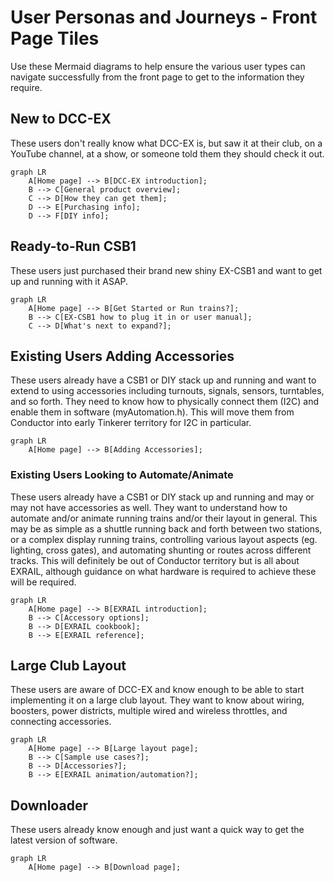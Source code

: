# User Personas and Journeys - Front Page Tiles

Use these Mermaid diagrams to help ensure the various user types can navigate successfully from the front page to get to the information they require.

## New to DCC-EX

These users don't really know what DCC-EX is, but saw it at their club, on a YouTube channel, at a show, or someone told them they should check it out.

```mermaid
graph LR
    A[Home page] --> B[DCC-EX introduction];
    B --> C[General product overview];
    C --> D[How they can get them];
    D --> E[Purchasing info];
    D --> F[DIY info];
```

## Ready-to-Run CSB1

These users just purchased their brand new shiny EX-CSB1 and want to get up and running with it ASAP.

```mermaid
graph LR
    A[Home page] --> B[Get Started or Run trains?];
    B --> C[EX-CSB1 how to plug it in or user manual];
    C --> D[What's next to expand?];
```

## Existing Users Adding Accessories

These users already have a CSB1 or DIY stack up and running and want to extend to using accessories including turnouts, signals, sensors, turntables, and so forth. They need to know how to physically connect them (I2C) and enable them in software (myAutomation.h). This will move them from Conductor into early Tinkerer territory for I2C in particular.

```mermaid
graph LR
    A[Home page] --> B[Adding Accessories];
```

### Existing Users Looking to Automate/Animate

These users already have a CSB1 or DIY stack up and running and may or may not have accessories as well. They want to understand how to automate and/or animate running trains and/or their layout in general. This may be as simple as a shuttle running back and forth between two stations, or a complex display running trains, controlling various layout aspects (eg. lighting, cross gates), and automating shunting or routes across different tracks. This will definitely be out of Conductor territory but is all about EXRAIL, although guidance on what hardware is required to achieve these will be required.

```mermaid
graph LR
    A[Home page] --> B[EXRAIL introduction];
    B --> C[Accessory options];
    B --> D[EXRAIL cookbook];
    B --> E[EXRAIL reference];
```

## Large Club Layout

These users are aware of DCC-EX and know enough to be able to start implementing it on a large club layout. They want to know about wiring, boosters, power districts, multiple wired and wireless throttles, and connecting accessories.

```mermaid
graph LR
    A[Home page] --> B[Large layout page];
    B --> C[Sample use cases?];
    B --> D[Accessories?];
    B --> E[EXRAIL animation/automation?];
```

## Downloader

These users already know enough and just want a quick way to get the latest version of software.

```mermaid
graph LR
    A[Home page] --> B[Download page];
```

